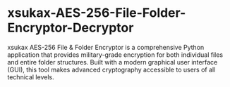 # xsukax-AES-256-File-Folder-Encryptor-Decryptor
xsukax AES-256 File &amp; Folder Encryptor is a comprehensive Python application that provides military-grade encryption for both individual files and entire folder structures. Built with a modern graphical user interface (GUI), this tool makes advanced cryptography accessible to users of all technical levels.
